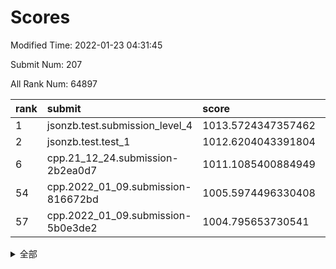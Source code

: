 # Scores

Modified Time: 2022-01-23 04:31:45

Submit Num: 207

All Rank Num: 64897

| rank |               submit               |       score        |       sigma        | pk_num |
| :--- | :--------------------------------- | :----------------- | :----------------- | :----- |
| 1    | jsonzb.test.submission_level_4     | 1013.5724347357462 | 0.8107557800410194 | 1256   |
| 2    | jsonzb.test.test_1                 | 1012.6204043391804 | 0.7807064101185485 | 1258   |
| 6    | cpp.21_12_24.submission-2b2ea0d7   | 1011.1085400884949 | 0.7857163722092131 | 1253   |
| 54   | cpp.2022_01_09.submission-816672bd | 1005.5974496330408 | 0.7288948917321095 | 1256   |
| 57   | cpp.2022_01_09.submission-5b0e3de2 | 1004.795653730541  | 0.7178047036706957 | 1251   |


<details>
<summary>全部</summary>

| rank |                 submit                 |       score        |       sigma        | pk_num |
| :--- | :------------------------------------- | :----------------- | :----------------- | :----- |
| 1    | jsonzb.test.submission_level_4         | 1013.5724347357462 | 0.8107557800410194 | 1256   |
| 2    | jsonzb.test.test_1                     | 1012.6204043391804 | 0.7807064101185485 | 1258   |
| 3    | gobigger.level_3.submission_level_3_4  | 1011.9932582551983 | 0.7891843476813488 | 1253   |
| 4    | gobigger.level_3.submission_level_3_40 | 1011.3074239922516 | 0.7795504195559458 | 1251   |
| 5    | gobigger.level_3.submission_level_3_35 | 1011.1957604489294 | 0.7934080469470149 | 1250   |
| 6    | cpp.21_12_24.submission-2b2ea0d7       | 1011.1085400884949 | 0.7857163722092131 | 1253   |
| 7    | gobigger.level_3.submission_level_3_12 | 1011.0419788504695 | 0.7648876049019802 | 1251   |
| 8    | gobigger.level_3.submission_level_3_45 | 1010.9497915675664 | 0.7873952731946036 | 1254   |
| 9    | gobigger.level_3.submission_level_3_26 | 1010.9250356758602 | 0.7626733991032524 | 1253   |
| 10   | gobigger.level_3.submission_level_3_46 | 1010.8955564636374 | 0.7477773113356244 | 1256   |
| 11   | gobigger.level_3.submission_level_3_34 | 1010.8604666065718 | 0.7664665962325098 | 1255   |
| 12   | gobigger.level_3.submission_level_3_5  | 1010.7758672570553 | 0.7690310688873662 | 1256   |
| 13   | gobigger.level_3.submission_level_3_23 | 1010.6138880146319 | 0.7649500274933045 | 1255   |
| 14   | gobigger.level_3.submission_level_3_25 | 1010.5809212226017 | 0.7685901086021263 | 1252   |
| 15   | gobigger.level_3.submission_level_3_8  | 1010.5542360747752 | 0.7743653310234271 | 1252   |
| 16   | gobigger.level_3.submission_level_3_15 | 1010.5356649600172 | 0.7737738693051994 | 1257   |
| 17   | gobigger.level_3.submission_level_3_13 | 1010.5040669221238 | 0.7620958846177056 | 1255   |
| 18   | gobigger.level_3.submission_level_3_43 | 1010.3686750236459 | 0.759310868387826  | 1253   |
| 19   | gobigger.level_3.submission_level_3_11 | 1010.2835475691523 | 0.7555740030091642 | 1253   |
| 20   | gobigger.level_3.submission_level_3_2  | 1010.2527650392676 | 0.7568931496073735 | 1254   |
| 21   | gobigger.level_3.submission_level_3_21 | 1010.2512216638112 | 0.7715429671321887 | 1252   |
| 22   | gobigger.level_3.submission_level_3_14 | 1010.236582950088  | 0.7514645281930105 | 1250   |
| 23   | gobigger.level_3.submission_level_3_32 | 1010.2145734399871 | 0.7829671483128087 | 1255   |
| 24   | gobigger.level_3.submission_level_3_29 | 1010.0839185667005 | 0.7575624071796843 | 1255   |
| 25   | gobigger.level_3.submission_level_3_49 | 1009.9885329190469 | 0.7654216556400874 | 1254   |
| 26   | gobigger.level_3.submission_level_3_37 | 1009.9616410173409 | 0.7485790005239294 | 1252   |
| 27   | gobigger.level_3.submission_level_3_6  | 1009.8816722359601 | 0.7613062585482255 | 1254   |
| 28   | gobigger.level_3.submission_level_3_42 | 1009.8231065007379 | 0.7760641716129095 | 1257   |
| 29   | gobigger.level_3.submission_level_3_33 | 1009.7811831573513 | 0.7479334580418777 | 1248   |
| 30   | gobigger.level_3.submission_level_3_18 | 1009.7323591727607 | 0.7468709749257002 | 1254   |
| 31   | gobigger.level_3.submission_level_3_10 | 1009.6788715434062 | 0.7576652641836459 | 1257   |
| 32   | gobigger.level_3.submission_level_3_36 | 1009.5720990110342 | 0.7788784892779388 | 1257   |
| 33   | gobigger.level_3.submission_level_3_41 | 1009.5474338648515 | 0.7359491086563831 | 1252   |
| 34   | gobigger.level_3.submission_level_3_24 | 1009.5144782041989 | 0.7502089560184105 | 1253   |
| 35   | gobigger.level_3.submission_level_3_9  | 1009.4473065601013 | 0.7431771274630273 | 1256   |
| 36   | gobigger.level_3.submission_level_3_0  | 1009.3531128818894 | 0.7641418715054114 | 1251   |
| 37   | gobigger.level_3.submission_level_3_1  | 1009.3402784780312 | 0.7368851018418657 | 1252   |
| 38   | gobigger.level_3.submission_level_3_27 | 1009.3180399398884 | 0.7354287958714786 | 1248   |
| 39   | gobigger.level_3.submission_level_3_38 | 1009.2956193332564 | 0.7569220522685748 | 1250   |
| 40   | gobigger.level_3.submission_level_3_22 | 1009.2482373670437 | 0.7359121250007774 | 1254   |
| 41   | gobigger.level_3.submission_level_3_30 | 1009.1846732922181 | 0.7451367940954523 | 1254   |
| 42   | gobigger.level_3.submission_level_3_28 | 1009.1697047855961 | 0.7374519555283887 | 1248   |
| 43   | gobigger.level_3.submission_level_3_48 | 1009.1005554092113 | 0.747723978148097  | 1252   |
| 44   | gobigger.level_3.submission_level_3_19 | 1009.0800715840229 | 0.7675878342794638 | 1247   |
| 45   | gobigger.level_3.submission_level_3_47 | 1009.0204171059206 | 0.7457960318437091 | 1258   |
| 46   | gobigger.level_3.submission_level_3_3  | 1008.7551597162052 | 0.748526813360353  | 1257   |
| 47   | gobigger.level_3.submission_level_3_17 | 1008.7438774861289 | 0.760312852923599  | 1246   |
| 48   | gobigger.level_3.submission_level_3_44 | 1008.7190193604326 | 0.7364913192195012 | 1255   |
| 49   | gobigger.level_3.submission_level_3_16 | 1008.6372925339439 | 0.7453363704395092 | 1257   |
| 50   | gobigger.level_3.submission_level_3_39 | 1008.582683511525  | 0.7555087397570655 | 1259   |
| 51   | gobigger.level_3.submission_level_3_7  | 1008.2031133273973 | 0.7369050817841122 | 1250   |
| 52   | gobigger.level_3.submission_level_3_31 | 1008.1704996022083 | 0.7369457100434096 | 1248   |
| 53   | gobigger.level_3.submission_level_3_20 | 1007.7388123388967 | 0.7383223759283475 | 1253   |
| 54   | cpp.2022_01_09.submission-816672bd     | 1005.5974496330408 | 0.7288948917321095 | 1256   |
| 55   | gobigger.level_1.submission_level_1_3  | 1005.3929896922766 | 0.7207432384014707 | 1253   |
| 56   | gobigger.level_1.submission_level_1_24 | 1004.8211642724184 | 0.7241300279046924 | 1259   |
| 57   | cpp.2022_01_09.submission-5b0e3de2     | 1004.795653730541  | 0.7178047036706957 | 1251   |
| 58   | gobigger.level_1.submission_level_1_12 | 1004.7823508815645 | 0.7131435120105227 | 1259   |
| 59   | gobigger.level_1.submission_level_1_23 | 1004.6874001045982 | 0.7253486318004257 | 1254   |
| 60   | gobigger.level_1.submission_level_1_28 | 1004.5255303430109 | 0.7134971130055224 | 1256   |
| 61   | gobigger.level_1.submission_level_1_48 | 1004.388042408597  | 0.7156799823258375 | 1256   |
| 62   | gobigger.level_1.submission_level_1_39 | 1004.3559592532577 | 0.7401037962841149 | 1258   |
| 63   | gobigger.level_1.submission_level_1_32 | 1004.3322684870465 | 0.7185388430624422 | 1257   |
| 64   | gobigger.level_1.submission_level_1_5  | 1004.2626800312564 | 0.7386148422914899 | 1252   |
| 65   | gobigger.level_1.submission_level_1_46 | 1004.230381139471  | 0.710763605421388  | 1254   |
| 66   | gobigger.level_1.submission_level_1_27 | 1004.0710051951905 | 0.712160967680275  | 1254   |
| 67   | gobigger.level_1.submission_level_1_26 | 1003.8941037943663 | 0.7222160246474945 | 1251   |
| 68   | gobigger.level_1.submission_level_1_29 | 1003.8829995470063 | 0.7094146303683762 | 1259   |
| 69   | gobigger.level_1.submission_level_1_11 | 1003.7488213911015 | 0.7226393491598309 | 1252   |
| 70   | gobigger.level_1.submission_level_1_7  | 1003.7176870477726 | 0.7156416121328674 | 1250   |
| 71   | gobigger.level_1.submission_level_1_35 | 1003.7095400782364 | 0.7206174126186302 | 1255   |
| 72   | gobigger.level_1.submission_level_1_21 | 1003.7068733610687 | 0.7241775126099509 | 1255   |
| 73   | gobigger.level_1.submission_level_1_13 | 1003.6914318557184 | 0.7262627621397204 | 1257   |
| 74   | gobigger.level_1.submission_level_1_20 | 1003.6378319510256 | 0.7107170571898558 | 1256   |
| 75   | gobigger.level_1.submission_level_1_37 | 1003.5850367455013 | 0.7191198383313555 | 1252   |
| 76   | gobigger.level_1.submission_level_1_38 | 1003.579455346566  | 0.7159887000548159 | 1259   |
| 77   | gobigger.level_1.submission_level_1_43 | 1003.565608613914  | 0.7139755727031036 | 1255   |
| 78   | gobigger.level_1.submission_level_1_15 | 1003.5491380038368 | 0.7117921607211998 | 1256   |
| 79   | gobigger.level_1.submission_level_1_47 | 1003.4787044357937 | 0.7162052524072723 | 1252   |
| 80   | gobigger.level_1.submission_level_1_31 | 1003.423074997999  | 0.7168704223569047 | 1257   |
| 81   | gobigger.level_1.submission_level_1_45 | 1003.4169102818325 | 0.721716024411194  | 1252   |
| 82   | gobigger.level_1.submission_level_1_33 | 1003.3665641682586 | 0.7222920896310039 | 1252   |
| 83   | gobigger.level_1.submission_level_1_25 | 1003.3427375853122 | 0.719697676170047  | 1258   |
| 84   | gobigger.level_1.submission_level_1_9  | 1003.2973015541961 | 0.7126457777125865 | 1252   |
| 85   | gobigger.level_1.submission_level_1_10 | 1003.2070055692086 | 0.7238137278651453 | 1254   |
| 86   | gobigger.level_1.submission_level_1_44 | 1003.1992184178226 | 0.7149181575999182 | 1253   |
| 87   | gobigger.level_1.submission_level_1_17 | 1003.18281871972   | 0.7150349722275043 | 1255   |
| 88   | gobigger.level_1.submission_level_1_19 | 1003.1603811832263 | 0.7137770431669092 | 1252   |
| 89   | gobigger.level_1.submission_level_1_30 | 1003.0804371300737 | 0.723675202318516  | 1255   |
| 90   | gobigger.level_1.submission_level_1_34 | 1003.0704408143857 | 0.7098963716917286 | 1254   |
| 91   | gobigger.level_1.submission_level_1_2  | 1003.0572450579001 | 0.7124304614302746 | 1253   |
| 92   | gobigger.level_1.submission_level_1_42 | 1002.9750417229042 | 0.7126200036764294 | 1258   |
| 93   | gobigger.level_1.submission_level_1_4  | 1002.9555764451774 | 0.7298216135638838 | 1256   |
| 94   | gobigger.level_1.submission_level_1_22 | 1002.9418636950331 | 0.7065565482387421 | 1253   |
| 95   | gobigger.level_1.submission_level_1_6  | 1002.940783022989  | 0.7068625534893042 | 1257   |
| 96   | gobigger.level_1.submission_level_1_36 | 1002.7042591362533 | 0.7127256829469955 | 1254   |
| 97   | gobigger.level_1.submission_level_1_14 | 1002.6706129312734 | 0.7134183550672508 | 1254   |
| 98   | gobigger.level_1.submission_level_1_16 | 1002.5719767138122 | 0.7168587824817444 | 1257   |
| 99   | gobigger.level_1.submission_level_1_1  | 1002.4539774801812 | 0.7105774970286995 | 1254   |
| 100  | gobigger.level_1.submission_level_1_0  | 1002.3720316550673 | 0.7091624359866423 | 1258   |
| 101  | gobigger.level_1.submission_level_1_49 | 1002.366593724699  | 0.7142507298342268 | 1253   |
| 102  | gobigger.level_1.submission_level_1_41 | 1002.273573445025  | 0.7059026385470638 | 1253   |
| 103  | gobigger.level_1.submission_level_1_18 | 1002.1584444629395 | 0.7136818947644641 | 1251   |
| 104  | gobigger.level_1.submission_level_1_40 | 1002.0047213466587 | 0.7131170214737033 | 1261   |
| 105  | gobigger.level_1.submission_level_1_8  | 1001.5289663654453 | 0.7050781409169521 | 1257   |
| 106  | gobigger.random.submission_random_47   | 996.9465539199269  | 0.7020043534888738 | 1253   |
| 107  | gobigger.random.submission_random_35   | 996.917379558877   | 0.711487365392456  | 1256   |
| 108  | gobigger.random.submission_random_13   | 996.9122376153563  | 0.7184085300317392 | 1255   |
| 109  | gobigger.random.submission_random_14   | 996.7450696559639  | 0.716708137742726  | 1257   |
| 110  | gobigger.random.submission_random_4    | 996.6884887129307  | 0.699161254317713  | 1255   |
| 111  | gobigger.random.submission_random_3    | 996.5649185498781  | 0.7013481464170428 | 1255   |
| 112  | gobigger.random.submission_random_26   | 996.551852472946   | 0.7052608123276622 | 1253   |
| 113  | gobigger.random.submission_random_17   | 996.4873451416379  | 0.7098630073274765 | 1250   |
| 114  | gobigger.random.submission_random_45   | 996.3757465035626  | 0.7143703744651979 | 1252   |
| 115  | gobigger.random.submission_random_37   | 996.3496798358623  | 0.70302771466141   | 1250   |
| 116  | gobigger.random.submission_random_5    | 996.3480114889882  | 0.7103935979918934 | 1251   |
| 117  | gobigger.random.submission_random_46   | 996.3172928999173  | 0.709700003640839  | 1252   |
| 118  | gobigger.random.submission_random_31   | 996.3128731961868  | 0.7051371320302532 | 1259   |
| 119  | gobigger.random.submission_random_16   | 996.278407149264   | 0.7156302133567755 | 1256   |
| 120  | gobigger.random.submission_random_33   | 996.2506149697765  | 0.7115166163886946 | 1247   |
| 121  | gobigger.random.submission_random_28   | 996.18351286464    | 0.7155608681084985 | 1255   |
| 122  | gobigger.random.submission_random_41   | 996.1186681549891  | 0.7111484505842708 | 1259   |
| 123  | gobigger.random.submission_random_29   | 995.9384345702897  | 0.722386686769113  | 1255   |
| 124  | gobigger.random.submission_random_20   | 995.9367107778572  | 0.7057804870488494 | 1249   |
| 125  | gobigger.random.submission_random_40   | 995.9109243951573  | 0.7161134984024384 | 1259   |
| 126  | gobigger.random.submission_random_10   | 995.866919552602   | 0.7243335633625999 | 1256   |
| 127  | gobigger.random.submission_random_7    | 995.8514048426854  | 0.7039412105662237 | 1253   |
| 128  | gobigger.random.submission_random_18   | 995.8018013218272  | 0.7105336608035803 | 1260   |
| 129  | gobigger.random.submission_random_36   | 995.7977079113422  | 0.7101940158336222 | 1251   |
| 130  | gobigger.random.submission_random_23   | 995.7930834106479  | 0.7320237333164455 | 1254   |
| 131  | gobigger.random.submission_random_1    | 995.7404933651845  | 0.7178849117908654 | 1250   |
| 132  | gobigger.random.submission_random_42   | 995.7352549958666  | 0.7127521239107147 | 1252   |
| 133  | gobigger.random.submission_random_25   | 995.7173783001025  | 0.7167599006167428 | 1247   |
| 134  | gobigger.random.submission_random_48   | 995.7148093764827  | 0.7247153454676163 | 1255   |
| 135  | gobigger.random.submission_random_44   | 995.6304241102923  | 0.720817711479756  | 1254   |
| 136  | gobigger.random.submission_random_39   | 995.6289188452749  | 0.705301488709664  | 1259   |
| 137  | gobigger.random.submission_random_6    | 995.5910050102344  | 0.7153223690802548 | 1258   |
| 138  | gobigger.random.submission_random_2    | 995.5520154419678  | 0.7268750555918525 | 1256   |
| 139  | gobigger.random.submission_random_12   | 995.5101973066367  | 0.7155190271658317 | 1252   |
| 140  | gobigger.random.submission_random_27   | 995.4761998559113  | 0.7141006646011755 | 1255   |
| 141  | gobigger.random.submission_random_8    | 995.4508118039053  | 0.7071462654285263 | 1253   |
| 142  | gobigger.random.submission_random_21   | 995.4065202078036  | 0.7074656913954805 | 1255   |
| 143  | gobigger.random.submission_random_9    | 995.3865937502259  | 0.7187082088988515 | 1251   |
| 144  | gobigger.random.submission_random_24   | 995.3607871147183  | 0.7117903841250445 | 1255   |
| 145  | gobigger.random.submission_random_32   | 995.345365498138   | 0.7099568659355762 | 1253   |
| 146  | gobigger.random.submission_random_30   | 995.3440598043476  | 0.7080410028124271 | 1246   |
| 147  | gobigger.random.submission_random_15   | 995.3376912181358  | 0.7008397990263845 | 1257   |
| 148  | gobigger.random.submission_random_19   | 995.3101134064926  | 0.6958317396944755 | 1254   |
| 149  | gobigger.random.submission_random_38   | 995.300898891545   | 0.7105045951596514 | 1255   |
| 150  | gobigger.random.submission_random_11   | 995.2646779799609  | 0.7241634156267138 | 1256   |
| 151  | gobigger.random.submission_random_34   | 995.2368884281731  | 0.7178191991912574 | 1254   |
| 152  | gobigger.random.submission_random_0    | 995.2108408627112  | 0.7107581822081697 | 1256   |
| 153  | gobigger.random.submission_random_43   | 995.2100991477419  | 0.7059106555031942 | 1257   |
| 154  | gobigger.random.submission_random_22   | 995.1449894477856  | 0.711618680989155  | 1253   |
| 155  | gobigger.random.submission_random_49   | 994.4447178534798  | 0.7165353629828092 | 1256   |
| 156  | gobigger.level_2.submission_level_2_26 | 993.924180350285   | 0.7487687001133138 | 1256   |
| 157  | gobigger.level_2.submission_level_2_17 | 993.7104382973147  | 0.7356153129124091 | 1254   |
| 158  | gobigger.level_2.submission_level_2_25 | 993.35254097158    | 0.7355528686577018 | 1252   |
| 159  | gobigger.level_2.submission_level_2_44 | 993.147840124349   | 0.7270373206941706 | 1252   |
| 160  | gobigger.level_2.submission_level_2_23 | 993.098872096473   | 0.7600989265836112 | 1258   |
| 161  | gobigger.level_2.submission_level_2_32 | 992.9566472976632  | 0.7133783459435132 | 1254   |
| 162  | gobigger.level_2.submission_level_2_49 | 992.9263152703562  | 0.741116569041048  | 1254   |
| 163  | gobigger.level_2.submission_level_2_42 | 992.7973211908314  | 0.7328658402015186 | 1253   |
| 164  | gobigger.level_2.submission_level_2_40 | 992.7789108543756  | 0.7404552497766592 | 1252   |
| 165  | gobigger.level_2.submission_level_2_31 | 992.7340197630424  | 0.734919261934912  | 1256   |
| 166  | gobigger.level_2.submission_level_2_45 | 992.7016663379765  | 0.7394032756274797 | 1256   |
| 167  | gobigger.level_2.submission_level_2_0  | 992.7014135153838  | 0.7467842045393634 | 1256   |
| 168  | gobigger.level_2.submission_level_2_2  | 992.6858591594245  | 0.7428763983429272 | 1257   |
| 169  | gobigger.level_2.submission_level_2_10 | 992.6776659126798  | 0.7444059235747574 | 1258   |
| 170  | gobigger.level_2.submission_level_2_33 | 992.5444667120166  | 0.7466047602125115 | 1254   |
| 171  | gobigger.level_2.submission_level_2_38 | 992.4879152750224  | 0.738528666468181  | 1254   |
| 172  | gobigger.level_2.submission_level_2_30 | 992.4496063487804  | 0.7337646692829473 | 1253   |
| 173  | gobigger.level_2.submission_level_2_15 | 992.4178693503688  | 0.7470595208178795 | 1251   |
| 174  | gobigger.level_2.submission_level_2_20 | 992.3733817319187  | 0.7392366712328451 | 1256   |
| 175  | gobigger.level_2.submission_level_2_1  | 992.2176793122227  | 0.7655649529540686 | 1254   |
| 176  | gobigger.level_2.submission_level_2_3  | 992.1062606342039  | 0.7389208641102282 | 1253   |
| 177  | gobigger.level_2.submission_level_2_11 | 992.0750899018656  | 0.7518364920008738 | 1254   |
| 178  | gobigger.level_2.submission_level_2_24 | 991.9712646839372  | 0.7281547274337913 | 1260   |
| 179  | gobigger.level_2.submission_level_2_8  | 991.9477565913945  | 0.7827801278313843 | 1254   |
| 180  | gobigger.level_2.submission_level_2_14 | 991.9421444958142  | 0.744911201125821  | 1259   |
| 181  | gobigger.level_2.submission_level_2_9  | 991.9138509070038  | 0.7428789877816824 | 1251   |
| 182  | gobigger.level_2.submission_level_2_27 | 991.9078980256638  | 0.7451184651511761 | 1257   |
| 183  | gobigger.level_2.submission_level_2_5  | 991.9049928889843  | 0.7420092188852115 | 1252   |
| 184  | gobigger.level_2.submission_level_2_16 | 991.8806437645511  | 0.7316325425857668 | 1252   |
| 185  | gobigger.level_2.submission_level_2_18 | 991.8719983944874  | 0.7419465978813027 | 1252   |
| 186  | gobigger.level_2.submission_level_2_34 | 991.8657501506701  | 0.741341415444438  | 1254   |
| 187  | gobigger.level_2.submission_level_2_6  | 991.6771534742851  | 0.7460771367764232 | 1255   |
| 188  | gobigger.level_2.submission_level_2_28 | 991.6648293782608  | 0.7416059863337706 | 1249   |
| 189  | gobigger.level_2.submission_level_2_29 | 991.6013449567896  | 0.7491924254111246 | 1258   |
| 190  | gobigger.level_2.submission_level_2_21 | 991.5058133903576  | 0.7675308242982662 | 1251   |
| 191  | gobigger.level_2.submission_level_2_7  | 991.4709824520021  | 0.768195493611074  | 1253   |
| 192  | gobigger.level_2.submission_level_2_41 | 991.4149463214535  | 0.7465607392282189 | 1250   |
| 193  | gobigger.level_2.submission_level_2_35 | 991.4016296675028  | 0.7520756815809683 | 1255   |
| 194  | gobigger.level_2.submission_level_2_12 | 991.204706717871   | 0.7593781518249838 | 1254   |
| 195  | gobigger.level_2.submission_level_2_22 | 991.0362507809492  | 0.7547940143595878 | 1254   |
| 196  | gobigger.level_2.submission_level_2_46 | 990.9791933560118  | 0.7501022616057521 | 1253   |
| 197  | gobigger.level_2.submission_level_2_13 | 990.9579314547685  | 0.7583459752268715 | 1252   |
| 198  | gobigger.level_2.submission_level_2_47 | 990.9117795861114  | 0.7533757056486345 | 1252   |
| 199  | gobigger.level_2.submission_level_2_43 | 990.9079941188462  | 0.7554954089766963 | 1257   |
| 200  | gobigger.level_2.submission_level_2_39 | 990.7951490998554  | 0.7751465770675625 | 1256   |
| 201  | gobigger.level_2.submission_level_2_36 | 990.6297441097217  | 0.7501446929289298 | 1253   |
| 202  | gobigger.level_2.submission_level_2_4  | 990.4136565007781  | 0.7581461947175547 | 1250   |
| 203  | gobigger.level_2.submission_level_2_48 | 990.2755380771359  | 0.7590366844551664 | 1257   |
| 204  | gobigger.level_2.submission_level_2_19 | 990.2684824151773  | 0.7663979421217811 | 1252   |
| 205  | gobigger.level_2.submission_level_2_37 | 990.1505211521059  | 0.7453073063808643 | 1257   |
| 206  | gobigger.none.submission_none_0        | 976.2372334989453  | 1.4013557950156414 | 1253   |
| 207  | gobigger.none.submission_none_1        | 975.8942090021502  | 1.4396022460395759 | 1258   |

</details>